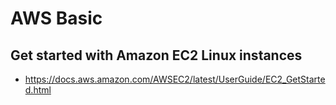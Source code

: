 # AWS Basic

## Get started with Amazon EC2 Linux instances

- https://docs.aws.amazon.com/AWSEC2/latest/UserGuide/EC2_GetStarted.html
